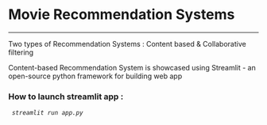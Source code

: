 # Movie Recommendation Systems
***
Two types of Recommendation Systems : Content based & Collaborative filtering

Content-based Recommendation System is showcased using Streamlit - an open-source python framework for building web app
### How to launch streamlit app :
<code> <i>streamlit run app.py</i> </code>
